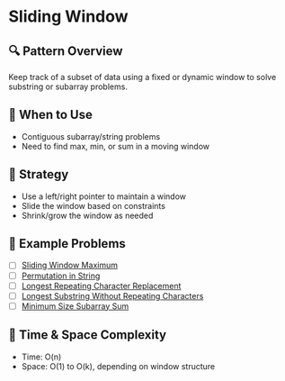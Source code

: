 # Sliding Window

## 🔍 Pattern Overview

Keep track of a subset of data using a fixed or dynamic window to solve substring or subarray problems.

## 📘 When to Use

- Contiguous subarray/string problems
- Need to find max, min, or sum in a moving window

## 🧠 Strategy

- Use a left/right pointer to maintain a window
- Slide the window based on constraints
- Shrink/grow the window as needed

## 📌 Example Problems

- [ ] [Sliding Window Maximum](https://leetcode.com/problems/sliding-window-maximum/)
- [ ] [Permutation in String](https://leetcode.com/problems/permutation-in-string/)
- [ ] [Longest Repeating Character Replacement](https://leetcode.com/problems/longest-repeating-character-replacement/)
- [ ] [Longest Substring Without Repeating Characters](https://leetcode.com/problems/longest-substring-without-repeating-characters/)
- [ ] [Minimum Size Subarray Sum](https://leetcode.com/problems/minimum-size-subarray-sum/)

## 🧵 Time & Space Complexity

- Time: O(n)
- Space: O(1) to O(k), depending on window structure
